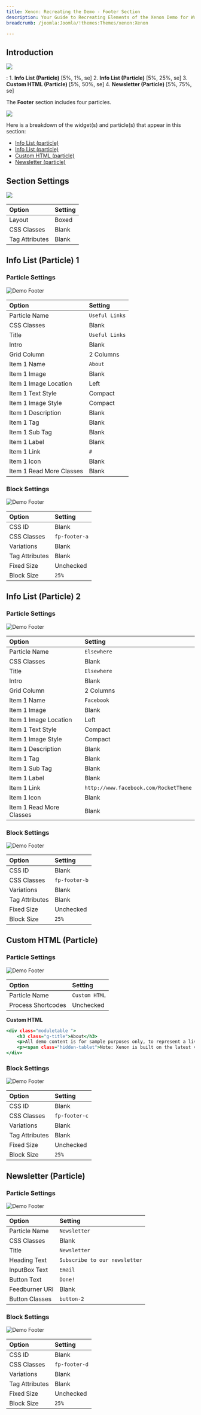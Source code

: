 ```yaml
---
title: Xenon: Recreating the Demo - Footer Section
description: Your Guide to Recreating Elements of the Xenon Demo for WordPress
breadcrumb: /joomla:Joomla/!themes:Themes/xenon:Xenon

---
```


## Introduction

![](assets/demo_12.jpeg)

:	1. **Info List (Particle)** [5%, 1%, se]
	2. **Info List (Particle)** [5%, 25%, se]
	3. **Custom HTML (Particle)** [5%, 50%, se]
	4. **Newsletter (Particle)** [5%, 75%, se]

The **Footer** section includes four particles.

![](assets/home_footer.jpeg)

Here is a breakdown of the widget(s) and particle(s) that appear in this section:

* [Info List (particle)](#info-list-(particle)-1)
* [Info List (particle)](#info-list-(particle)-2)
* [Custom HTML (particle)](#custom-html-(particle))
* [Newsletter (particle)](#newsletter-(particle))

## Section Settings

![](assets/demo_footer_settings.jpeg)

| Option           | Setting     |
| :--------------- | :---------- |
| Layout           | Boxed       |
| CSS Classes      | Blank       |
| Tag Attributes   | Blank       |

## Info List (Particle) 1

### Particle Settings

![Demo Footer](demo_footer_1.jpeg)

| Option                   | Setting        |
| :-----                   | :-----         |
| Particle Name            | `Useful Links` |
| CSS Classes              | Blank          |
| Title                    | `Useful Links` |
| Intro                    | Blank          |
| Grid Column              | 2 Columns      |
| Item 1 Name              | `About`        |
| Item 1 Image             | Blank          |
| Item 1 Image Location    | Left           |
| Item 1 Text Style        | Compact        |
| Item 1 Image Style       | Compact        |
| Item 1 Description       | Blank          |
| Item 1 Tag               | Blank          |
| Item 1 Sub Tag           | Blank          |
| Item 1 Label             | Blank          |
| Item 1 Link              | `#`            |
| Item 1 Icon              | Blank          |
| Item 1 Read More Classes | Blank          |

### Block Settings

![Demo Footer](demo_footer_2.jpeg)

| Option         | Setting       |
| :-----         | :-----        |
| CSS ID         | Blank         |
| CSS Classes    | `fp-footer-a` |
| Variations     | Blank         |
| Tag Attributes | Blank         |
| Fixed Size     | Unchecked     |
| Block Size     | `25%`         |

## Info List (Particle) 2

### Particle Settings

![Demo Footer](demo_footer_3.jpeg)

| Option                   | Setting                               |
| :-----                   | :-----                                |
| Particle Name            | `Elsewhere`                           |
| CSS Classes              | Blank                                 |
| Title                    | `Elsewhere`                           |
| Intro                    | Blank                                 |
| Grid Column              | 2 Columns                             |
| Item 1 Name              | `Facebook`                            |
| Item 1 Image             | Blank                                 |
| Item 1 Image Location    | Left                                  |
| Item 1 Text Style        | Compact                               |
| Item 1 Image Style       | Compact                               |
| Item 1 Description       | Blank                                 |
| Item 1 Tag               | Blank                                 |
| Item 1 Sub Tag           | Blank                                 |
| Item 1 Label             | Blank                                 |
| Item 1 Link              | `http://www.facebook.com/RocketTheme` |
| Item 1 Icon              | Blank                                 |
| Item 1 Read More Classes | Blank                                 |

### Block Settings

![Demo Footer](demo_footer_4.jpeg)

| Option         | Setting       |
| :-----         | :-----        |
| CSS ID         | Blank         |
| CSS Classes    | `fp-footer-b` |
| Variations     | Blank         |
| Tag Attributes | Blank         |
| Fixed Size     | Unchecked     |
| Block Size     | `25%`         |

## Custom HTML (Particle)

### Particle Settings

![Demo Footer](demo_footer_5.jpeg)

| Option             | Setting       |
| :-----             | :-----        |
| Particle Name      | `Custom HTML` |
| Process Shortcodes | Unchecked     |

**Custom HTML**

~~~ .html
<div class="moduletable ">
    <h3 class="g-title">About</h3>
    <p>All demo content is for sample purposes only, to represent a live site.</p>
    <p><span class="hidden-tablet">Note: Xenon is built on the latest version of the Gantry 5 Framework.</span></p>     
</div>
~~~

### Block Settings

![Demo Footer](demo_footer_6.jpeg)

| Option         | Setting       |
| :-----         | :-----        |
| CSS ID         | Blank         |
| CSS Classes    | `fp-footer-c` |
| Variations     | Blank         |
| Tag Attributes | Blank         |
| Fixed Size     | Unchecked     |
| Block Size     | `25%`         |

## Newsletter (Particle)

### Particle Settings

![Demo Footer](demo_footer_7.jpeg)

| Option         | Setting                       |
| :-----         | :-----                        |
| Particle Name  | `Newsletter`                  |
| CSS Classes    | Blank                         |
| Title          | `Newsletter`                  |
| Heading Text   | `Subscribe to our newsletter` |
| InputBox Text  | `Email`                       |
| Button Text    | `Done!`                       |
| Feedburner URI | Blank                         |
| Button Classes | `button-2`                    |

### Block Settings

![Demo Footer](demo_footer_8.jpeg)

| Option         | Setting       |
| :-----         | :-----        |
| CSS ID         | Blank         |
| CSS Classes    | `fp-footer-d` |
| Variations     | Blank         |
| Tag Attributes | Blank         |
| Fixed Size     | Unchecked     |
| Block Size     | `25%`         |


